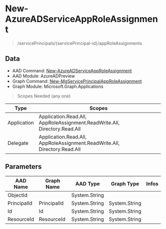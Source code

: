 # New-AzureADServiceAppRoleAssignment

> /servicePrincipals/{servicePrincipal-id}/appRoleAssignments

## Data

+ AAD Command: [New-AzureADServiceAppRoleAssignment](https://docs.microsoft.com/en-us/powershell/module/AzureADPreview/New-AzureADServiceAppRoleAssignment)
+ AAD Module: AzureADPreview
+ Graph Command: [New-MgServicePrincipalAppRoleAssignment](https://docs.microsoft.com/en-us/powershell/module/Microsoft.Graph.Applications/New-MgServicePrincipalAppRoleAssignment)
+ Graph Module: Microsoft.Graph.Applications

> Scopes Needed (any one)

|Type|Scopes|
|---|---|
|Application|Application.Read.All, AppRoleAssignment.ReadWrite.All, Directory.Read.All|
|Delegate|Application.Read.All, AppRoleAssignment.ReadWrite.All, Directory.Read.All|

## Parameters

|AAD Name|Graph Name|AAD Type|Graph Type|Infos|
|---|---|---|---|---|
|ObjectId||System.String|||
|PrincipalId|PrincipalId|System.String|System.String||
|Id|Id|System.String|System.String||
|ResourceId|ResourceId|System.String|System.String||

